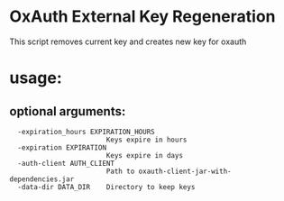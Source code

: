 # OxAuth External Key Regeneration

This script removes current key and creates new key for oxauth

# usage:

## optional arguments:

```
  -expiration_hours EXPIRATION_HOURS
                        Keys expire in hours
  -expiration EXPIRATION
                        Keys expire in days
  -auth-client AUTH_CLIENT
                        Path to oxauth-client-jar-with-dependencies.jar
  -data-dir DATA_DIR    Directory to keep keys
```

